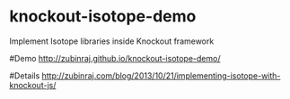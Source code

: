 # knockout-isotope-demo
Implement Isotope libraries inside Knockout framework

#Demo
http://zubinraj.github.io/knockout-isotope-demo/

#Details 
http://zubinraj.com/blog/2013/10/21/implementing-isotope-with-knockout-js/

